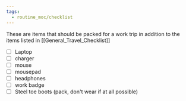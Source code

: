 ```yaml
---
tags:
  - routine_moc/checklist
---
```


These are items that should be packed for a work trip in addition to the items listed in [[General_Travel_Checklist]]

- [ ] Laptop
- [ ] charger
- [ ] mouse
- [ ] mousepad
- [ ] headphones
- [ ] work badge
- [ ] Steel toe boots (pack, don't wear if at all possible) 